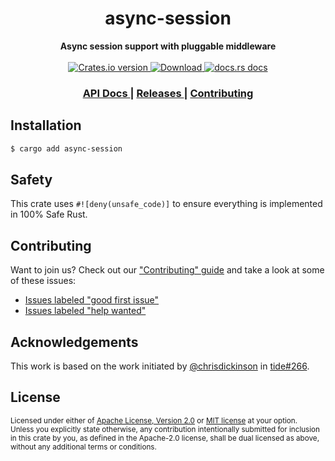 <h1 align="center">async-session</h1>
<div align="center">
  <strong>
    Async session support with pluggable middleware
  </strong>
</div>

<br />

<div align="center">
  <!-- Crates version -->
  <a href="https://crates.io/crates/async-session">
    <img src="https://img.shields.io/crates/v/async-session.svg?style=flat-square"
    alt="Crates.io version" />
  </a>
  <!-- Downloads -->
  <a href="https://crates.io/crates/async-session">
    <img src="https://img.shields.io/crates/d/async-session.svg?style=flat-square"
      alt="Download" />
  </a>
  <!-- docs.rs docs -->
  <a href="https://docs.rs/async-session">
    <img src="https://img.shields.io/badge/docs-latest-blue.svg?style=flat-square"
      alt="docs.rs docs" />
  </a>
</div>

<div align="center">
  <h3>
    <a href="https://docs.rs/async-session">
      API Docs
    </a>
    <span> | </span>
    <a href="https://github.com/http-rs/async-session/releases">
      Releases
    </a>
    <span> | </span>
    <a href="https://github.com/http-rs/async-session/blob/master.github/CONTRIBUTING.md">
      Contributing
    </a>
  </h3>
</div>

## Installation
```sh
$ cargo add async-session
```

## Safety
This crate uses ``#![deny(unsafe_code)]`` to ensure everything is implemented in
100% Safe Rust.

## Contributing
Want to join us? Check out our ["Contributing" guide][contributing] and take a
look at some of these issues:

- [Issues labeled "good first issue"][good-first-issue]
- [Issues labeled "help wanted"][help-wanted]

[contributing]: https://github.com/http-rs/async-session/blob/master.github/CONTRIBUTING.md
[good-first-issue]: https://github.com/http-rs/async-session/labels/good%20first%20issue
[help-wanted]: https://github.com/http-rs/async-session/labels/help%20wanted

## Acknowledgements

This work is based on the work initiated by
[@chrisdickinson](https://github.com/chrisdickinson) in
[tide#266](https://github.com/http-rs/tide/pull/266).

## License

<sup>
Licensed under either of <a href="LICENSE-APACHE">Apache License, Version
2.0</a> or <a href="LICENSE-MIT">MIT license</a> at your option.
</sup>

<br/>

<sub>
Unless you explicitly state otherwise, any contribution intentionally submitted
for inclusion in this crate by you, as defined in the Apache-2.0 license, shall
be dual licensed as above, without any additional terms or conditions.
</sub>
